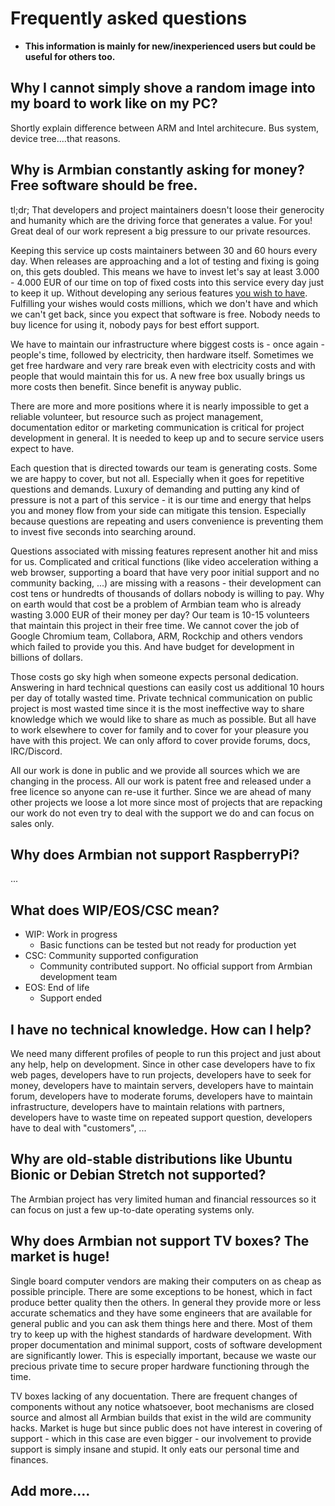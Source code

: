 # Frequently asked questions

- **This information is mainly for new/inexperienced users but could be useful for others too.**

## Why I cannot simply shove a random image into my board to work like on my PC?

Shortly explain difference between ARM and Intel architecure. Bus system, device tree....that reasons.
	
## Why is Armbian constantly asking for money? Free software should be free.

tl;dr; That developers and project maintainers doesn't loose their generocity and humanity which are the driving force that generates a value. For you! Great deal of our work represent a big pressure to our private resources.

Keeping this service up costs maintainers between 30 and 60 hours every day. When releases are approaching and a lot of testing and fixing is going on, this gets doubled. This means we have to invest let's say at least 3.000 - 4.000 EUR of our time on top of fixed costs into this service every day just to keep it up. Without developing any serious features [you wish to have](https://forum.armbian.com/forum/38-feature-requests/). Fulfilling your wishes would costs millions, which we don't have and which we can't get back, since you expect that software is free. Nobody needs to buy licence for using it, nobody pays for best effort support.

We have to maintain our infrastructure where biggest costs is - once again - people's time, followed by electricity, then hardware itself. Sometimes we get free hardware and very rare break even with electricity costs and with people that would maintain this for us. A new free box usually brings us more costs then benefit. Since benefit is anyway public.

There are more and more positions where it is nearly impossible to get a reliable volunteer, but resource such as project management, documentation editor or marketing communication is critical for project development in general. It is needed to keep up and to secure service users expect to have.

Each question that is directed towards our team is generating costs. Some we are happy to cover, but not all. Especially when it goes for repetitive questions and demands. Luxury of demanding and putting any kind of pressure is not a part of this service - it is our time and energy that helps you and money flow from your side can mitigate this tension. Especially because questions are repeating and users convenience is preventing them to invest five seconds into searching around.

Questions associated with missing features represent another hit and miss for us. Complicated and critical functions (like video acceleration withing a web browser, supporting a board that have very poor initial support and no community backing, ...) are missing with a reasons - their development can cost tens or hundredts of thousands of dollars nobody is willing to pay. Why on earth would that cost be a problem of Armbian team who is already wasting 3.000 EUR of their money per day? Our team is 10-15 volunteers that maintain this project in their free time. We cannot cover the job of Google Chromium team, Collabora, ARM, Rockchip and others vendors which failed to provide you this. And have budget for development in billions of dollars.

Those costs go sky high when someone expects personal dedication. Answering in hard technical questions can easily cost us additional 10 hours per day of totally wasted time. Private technical communication on public project is most wasted time since it is the most ineffective way to share knowledge which we would like to share as much as possible. But all have to work elsewhere to cover for family and to cover for your pleasure you have with this project. We can only afford to cover provide forums, docs, IRC/Discord.

All our work is done in public and we provide all sources which we are changing in the process. All our work is patent free and released under a free licence so anyone can re-use it further. Since we are ahead of many other projects we loose a lot more since most of projects that are repacking our work do not even try to deal with the support we do and can focus on sales only.

## Why does Armbian not support RaspberryPi?

...

## What does WIP/EOS/CSC mean?

- WIP: Work in progress
  - Basic functions can be tested but not ready for production yet
- CSC: Community supported configuration
  - Community contributed support. No official support from Armbian development team
- EOS: End of life
  - Support ended

## I have no technical knowledge. How can I help?

We need many different profiles of people to run this project and just about any help, help on development. Since in other case developers have to fix web pages, developers have to run projects, developers have to seek for money, developers have to maintain servers, developers have to maintain forum, developers have to moderate forums, developers have to maintain infrastructure, developers have to maintain relations with partners, developers have to waste time on repeated support question, developers have to deal with "customers", ...

## Why are old-stable distributions like Ubuntu Bionic or Debian Stretch not supported?

The Armbian project has very limited human and financial ressources so it can focus on just a few up-to-date operating systems only.

## Why does Armbian not support TV boxes? The market is huge!

Single board computer vendors are making their computers on as cheap as possible principle. There are some exceptions to be honest, which in fact produce better quality then the others. In general they provide more or less accurate schematics and they have some engineers that are available for general public and you can ask them things here and there. Most of them try to keep up with the highest standards of hardware development. With proper documentation and minimal support, costs of software development are significantly lower. This is especially important, because we waste our precious private time to secure proper hardware functioning through the time.

TV boxes lacking of any docuentation. There are frequent changes of components without any notice whatsoever, boot mechanisms are closed source and almost all Armbian builds that exist in the wild are community hacks. Market is huge but since public does not have interest in covering of support - which in this case are even bigger - our involvement to provide support is simply insane and stupid. It only eats our personal time and finances.

## Add more....
